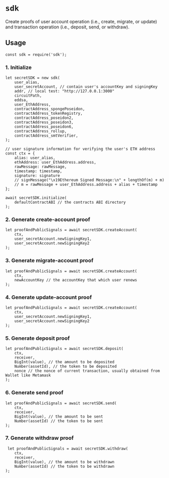# `sdk`

Create proofs of user account operation (i.e., create, migrate, or update) and transaction operation (i.e., deposit, send, or withdraw).

## Usage

```
const sdk = require('sdk');
```
### 1. Initialize
```
let secretSDK = new sdk(
    user_alias,
    user_secretAccount, // contain user's accountKey and signingKey
    addr, // local test: "http://127.0.0.1:3000"
    circuitPath,
    eddsa,
    user_EthAddress,
    contractAddress_spongePoseidon,
    contractAddress_tokenRegistry,
    contractAddress_poseidon2,
    contractAddress_poseidon3,
    contractAddress_poseidon6,
    contractAddress_rollup,
    contractAddress_smtVerifier,
);

// user signature information for verifying the user's ETH address
const ctx = {
    alias: user_alias,
    ethAddress: user_EthAddress.address,
    rawMessage: rawMessage,
    timestamp: timestamp,
    signature: signature 
    // signMessage("\x19Ethereum Signed Message:\n" + lengthOf(m) + m)
    // m = rawMessage + user_EthAddress.address + alias + timestamp
};

await secretSDK.initialize(
    defaultContractABI // the contracts ABI directory
);
```
### 2. Generate create-account proof
```
let proofAndPublicSignals = await secretSDK.createAccount(
    ctx,
    user_secretAccount.newSigningKey1,
    user_secretAccount.newSigningKey2
);
```
### 3. Generate migrate-account proof
```
let proofAndPublicSignals = await secretSDK.createAccount(
    ctx,
    newAccountKey // the accountKey that which user renews
);
```
### 4. Generate update-account proof
```
let proofAndPublicSignals = await secretSDK.createAccount(
    ctx,
    user_secretAccount.newSigningKey1,
    user_secretAccount.newSigningKey2
);
```
### 5. Generate deposit proof
```
let proofAndPublicSignals = await secretSDK.deposit(
    ctx,
    receiver,
    BigInt(value), // the amount to be deposited
    Number(assetId), // the token to be deposited
    nonce // the nonce of current transaction, usually obtained from Wallet like Metamask
);
```
### 6. Generate send proof
```
let proofAndPublicSignals = await secretSDK.send(
    ctx,
    receiver,
    BigInt(value), // the amount to be sent 
    Number(assetId) // the token to be sent
);
```
### 7. Generate withdraw proof
```
 let proofAndPublicSignals = await secretSDK.withdraw(
    ctx,
    receiver,
    BigInt(value), // the amount to be withdrawn
    Number(assetId) // the token to be withdrawn
);
```
